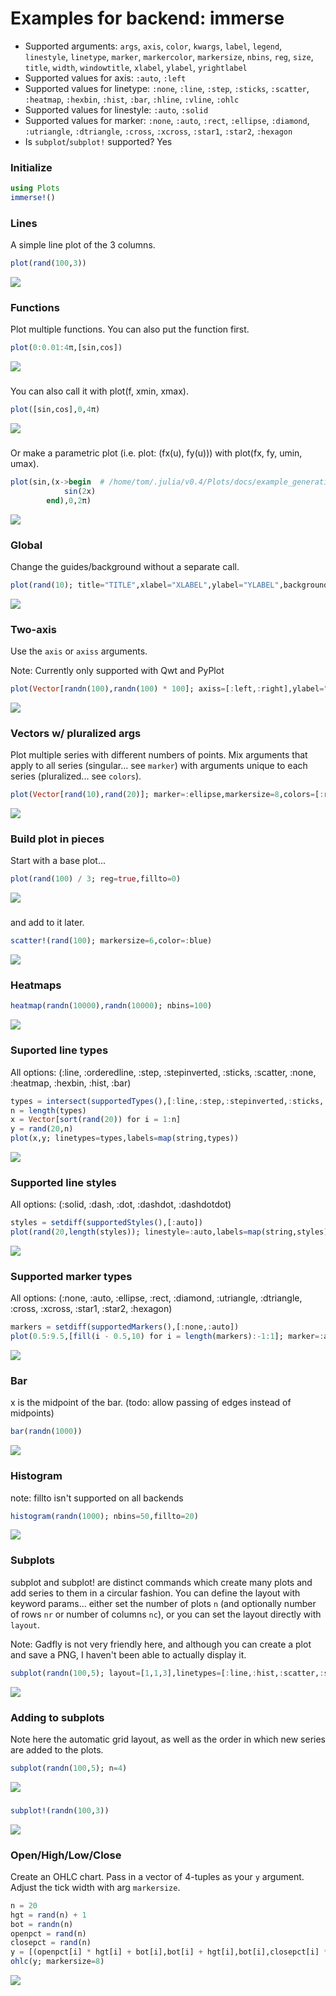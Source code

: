 # Examples for backend: immerse

- Supported arguments: `args`, `axis`, `color`, `kwargs`, `label`, `legend`, `linestyle`, `linetype`, `marker`, `markercolor`, `markersize`, `nbins`, `reg`, `size`, `title`, `width`, `windowtitle`, `xlabel`, `ylabel`, `yrightlabel`
- Supported values for axis: `:auto`, `:left`
- Supported values for linetype: `:none`, `:line`, `:step`, `:sticks`, `:scatter`, `:heatmap`, `:hexbin`, `:hist`, `:bar`, `:hline`, `:vline`, `:ohlc`
- Supported values for linestyle: `:auto`, `:solid`
- Supported values for marker: `:none`, `:auto`, `:rect`, `:ellipse`, `:diamond`, `:utriangle`, `:dtriangle`, `:cross`, `:xcross`, `:star1`, `:star2`, `:hexagon`
- Is `subplot`/`subplot!` supported? Yes

### Initialize

```julia
using Plots
immerse!()
```

### Lines

A simple line plot of the 3 columns.

```julia
plot(rand(100,3))
```

![](../img/immerse/immerse_example_1.png)

### Functions

Plot multiple functions.  You can also put the function first.

```julia
plot(0:0.01:4π,[sin,cos])
```

![](../img/immerse/immerse_example_2.png)

### 

You can also call it with plot(f, xmin, xmax).

```julia
plot([sin,cos],0,4π)
```

![](../img/immerse/immerse_example_3.png)

### 

Or make a parametric plot (i.e. plot: (fx(u), fy(u))) with plot(fx, fy, umin, umax).

```julia
plot(sin,(x->begin  # /home/tom/.julia/v0.4/Plots/docs/example_generation.jl, line 33:
            sin(2x)
        end),0,2π)
```

![](../img/immerse/immerse_example_4.png)

### Global

Change the guides/background without a separate call.

```julia
plot(rand(10); title="TITLE",xlabel="XLABEL",ylabel="YLABEL",background_color=RGB(0.5,0.5,0.5))
```

![](../img/immerse/immerse_example_5.png)

### Two-axis

Use the `axis` or `axiss` arguments.

Note: Currently only supported with Qwt and PyPlot

```julia
plot(Vector[randn(100),randn(100) * 100]; axiss=[:left,:right],ylabel="LEFT",yrightlabel="RIGHT")
```

![](../img/immerse/immerse_example_6.png)

### Vectors w/ pluralized args

Plot multiple series with different numbers of points.  Mix arguments that apply to all series (singular... see `marker`) with arguments unique to each series (pluralized... see `colors`).

```julia
plot(Vector[rand(10),rand(20)]; marker=:ellipse,markersize=8,colors=[:red,:blue])
```

![](../img/immerse/immerse_example_7.png)

### Build plot in pieces

Start with a base plot...

```julia
plot(rand(100) / 3; reg=true,fillto=0)
```

![](../img/immerse/immerse_example_8.png)

### 

and add to it later.

```julia
scatter!(rand(100); markersize=6,color=:blue)
```

![](../img/immerse/immerse_example_9.png)

### Heatmaps



```julia
heatmap(randn(10000),randn(10000); nbins=100)
```

![](../img/immerse/immerse_example_10.png)

### Suported line types

All options: (:line, :orderedline, :step, :stepinverted, :sticks, :scatter, :none, :heatmap, :hexbin, :hist, :bar)

```julia
types = intersect(supportedTypes(),[:line,:step,:stepinverted,:sticks,:scatter])
n = length(types)
x = Vector[sort(rand(20)) for i = 1:n]
y = rand(20,n)
plot(x,y; linetypes=types,labels=map(string,types))
```

![](../img/immerse/immerse_example_11.png)

### Supported line styles

All options: (:solid, :dash, :dot, :dashdot, :dashdotdot)

```julia
styles = setdiff(supportedStyles(),[:auto])
plot(rand(20,length(styles)); linestyle=:auto,labels=map(string,styles))
```

![](../img/immerse/immerse_example_12.png)

### Supported marker types

All options: (:none, :auto, :ellipse, :rect, :diamond, :utriangle, :dtriangle, :cross, :xcross, :star1, :star2, :hexagon)

```julia
markers = setdiff(supportedMarkers(),[:none,:auto])
plot(0.5:9.5,[fill(i - 0.5,10) for i = length(markers):-1:1]; marker=:auto,labels=map(string,markers),markersize=10)
```

![](../img/immerse/immerse_example_13.png)

### Bar

x is the midpoint of the bar. (todo: allow passing of edges instead of midpoints)

```julia
bar(randn(1000))
```

![](../img/immerse/immerse_example_14.png)

### Histogram

note: fillto isn't supported on all backends

```julia
histogram(randn(1000); nbins=50,fillto=20)
```

![](../img/immerse/immerse_example_15.png)

### Subplots

  subplot and subplot! are distinct commands which create many plots and add series to them in a circular fashion.
  You can define the layout with keyword params... either set the number of plots `n` (and optionally number of rows `nr` or 
  number of columns `nc`), or you can set the layout directly with `layout`.  

  Note: Gadfly is not very friendly here, and although you can create a plot and save a PNG, I haven't been able to actually display it.


```julia
subplot(randn(100,5); layout=[1,1,3],linetypes=[:line,:hist,:scatter,:step,:bar],nbins=10,legend=false)
```

![](../img/immerse/immerse_example_16.png)

### Adding to subplots

Note here the automatic grid layout, as well as the order in which new series are added to the plots.

```julia
subplot(randn(100,5); n=4)
```

![](../img/immerse/immerse_example_17.png)

### 



```julia
subplot!(randn(100,3))
```

![](../img/immerse/immerse_example_18.png)

### Open/High/Low/Close

Create an OHLC chart.  Pass in a vector of 4-tuples as your `y` argument.  Adjust the tick width with arg `markersize`.

```julia
n = 20
hgt = rand(n) + 1
bot = randn(n)
openpct = rand(n)
closepct = rand(n)
y = [(openpct[i] * hgt[i] + bot[i],bot[i] + hgt[i],bot[i],closepct[i] * hgt[i] + bot[i]) for i = 1:n]
ohlc(y; markersize=8)
```

![](../img/immerse/immerse_example_19.png)

